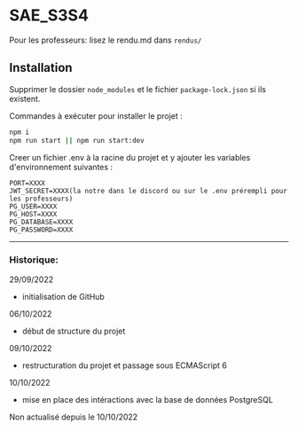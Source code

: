 # SAE_S3S4

Pour les professeurs: lisez le rendu.md dans `rendus/`

## Installation

Supprimer le dossier `node_modules` et le fichier `package-lock.json` si ils existent.

Commandes à exécuter pour installer le projet :

```bash
npm i 
npm run start || npm run start:dev
```

Creer un fichier .env à la racine du projet et y ajouter les variables d'environnement suivantes :

```
PORT=XXXX
JWT_SECRET=XXXX(la notre dans le discord ou sur le .env prérempli pour les professeurs)
PG_USER=XXXX
PG_HOST=XXXX
PG_DATABASE=XXXX
PG_PASSWORD=XXXX
```

---

### Historique:

29/09/2022

- initialisation de GitHub

06/10/2022

- début de structure du projet

09/10/2022

- restructuration du projet et passage sous ECMAScript 6

10/10/2022

- mise en place des intéractions avec la base de données PostgreSQL

Non actualisé depuis le 10/10/2022
